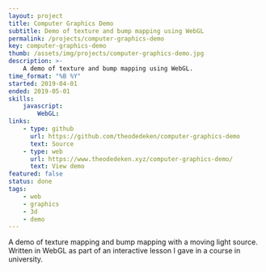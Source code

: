 ```yaml
---
layout: project
title: Computer Graphics Demo
subtitle: Demo of texture and bump mapping using WebGL
permalink: /projects/computer-graphics-demo
key: computer-graphics-demo
thumb: /assets/img/projects/computer-graphics-demo.jpg
description: >-
    A demo of texture and bump mapping using WebGL.
time_format: "%B %Y"
started: 2019-04-01
ended: 2019-05-01
skills:
    javascript:
        WebGL:
links: 
    - type: github
      url: https://github.com/theodedeken/computer-graphics-demo 
      text: Source
    - type: web
      url: https://www.theodedeken.xyz/computer-graphics-demo/
      text: View demo
featured: false
status: done
tags:
    - web
    - graphics
    - 3d
    - demo
---
```

A demo of texture mapping and bump mapping with a moving light source. 
Written in WebGL as part of an interactive lesson I gave in a course in university.